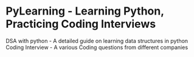 # PyLearning - Learning Python, Practicing Coding Interviews

DSA with python - A detailed guide on learning data structures in python
Coding Interview - A various Coding questions from different companies

